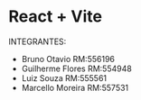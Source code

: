 # React + Vite

INTEGRANTES:
- Bruno Otavio RM:556196
- Guilherme Flores RM:554948
- Luiz Souza RM:555561
- Marcello Moreira RM:557531
